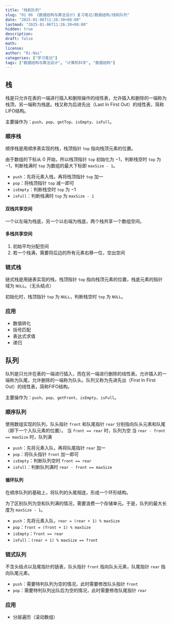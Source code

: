 ```yaml
---
title: "栈和队列"
slug: "01 06 《数据结构与算法设计》复习笔记/数据结构/栈和队列"
date: "2025-01-06T11:26:30+08:00"
lastmod: "2025-01-06T11:26:30+08:00"
hidden: true
description:
draft: false
math:
license:
author: "Ri-Nai"
categories: ["学习笔记"]
tags: ["数据结构与算法设计", "计算机科学", "数据结构"]
---
```

## 栈
栈是只允许在表的一端进行插入和删除操作的线性表，允许插入和删除的一端称为栈顶，另一端称为栈底。栈又称为后进先出（Last In First Out）的线性表，简称LIFO结构。

主要操作为：`push`、`pop`、`getTop`、`isEmpty`、`isFull`。

### 顺序栈
顺序栈是用顺序表实现的栈，栈顶指针 `top` 指向栈顶元素的位置。

由于数组的下标从 $0$ 开始，所以栈顶指针 `top` 初始化为 $-1$，判断栈空时 `top` 为 $-1$，判断栈满时 `top` 为数组的最大下标即 `maxSize - 1`。

- `push`：先将元素入栈，再将栈顶指针 `top` 加一
- `pop`：将栈顶指针 `top` 减一即可
- `isEmpty`：判断栈空时 `top` 为 $-1$
- `isFull`：判断栈满时 `top` 为 `maxSize - 1`

#### 双栈共享空间
一个以左端为栈底，另一个以右端为栈底，两个栈共享一个数组空间。

#### 多栈共享空间
1. 初始平均分配空间
2. 若一个栈满，需要将后边的所有元素右移一位，空出空间

### 链式栈
链式栈是用链表实现的栈，栈顶指针 `top` 指向栈顶元素的位置，栈底元素的指针域为 `NULL`。（无头结点）

初始化时，栈顶指针 `top` 为 `NULL`，判断栈空时 `top` 为 `NULL`。

### 应用
- 数值转化
- 括号匹配
- 表达式求值
- 递归

## 队列
队列是只允许在表的一端进行插入，而在另一端进行删除的线性表。允许插入的一端称为队尾，允许删除的一端称为队头。队列又称为先进先出（First In First Out）的线性表，简称FIFO结构。

主要操作为：`push`、`pop`、`getFront`、`isEmpty`、`isFull`。

### 顺序队列
使用数组实现的队列，队头指针 `front` 和队尾指针 `rear` 分别指向队头元素和队尾（即下一个入队元素的位置）。
当 `front == rear` 时，队列为空
当 `rear - front == maxSize` 时，队列满

- `push`：先将元素入队，再将队尾指针 `rear` 加一
- `pop`：将队头指针 `front` 加一即可
- `isEmpty`：判断队列空时 `front == rear`
- `isFull`：判断队列满时 `rear - front == maxSize`

#### 循环队列
在顺序队列的基础上，将队列的头尾相连，形成一个环形结构。

为了区别队列为空和队列满的情况，需要浪费一个存储单元。于是，队列的最大长度为 `maxSize - 1`。

- `push`：先将元素入队，`rear = (rear + 1) % maxSize`
- `pop`：`front = (front + 1) % maxSize`
- `isEmpty`：`front == rear`
- `isFull`：`(rear + 1) % maxSize == front`

### 链式队列
不含头结点以及尾指针的链表，队头指针 `front` 指向队头元素，队尾指针 `rear` 指向队尾元素。
- `push`：需要特判队列为空的情况，此时需要修改队头指针 `front`
- `pop`：需要特判队列出队后为空的情况，此时需要修改队尾指针 `rear`

### 应用
- 分层遍历（滚动数组）
